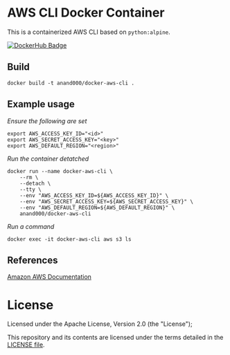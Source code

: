 # AWS CLI Docker Container

This is a containerized AWS CLI based on `python:alpine`.

[![DockerHub Badge](http://dockeri.co/image/anand000/docker-aws-cli)](https://hub.docker.com/r/anand000/docker-aws-cli/)

## Build

```
docker build -t anand000/docker-aws-cli .
```

## Example usage

*Ensure the following are set*

```
export AWS_ACCESS_KEY_ID="<id>"
export AWS_SECRET_ACCESS_KEY="<key>"
export AWS_DEFAULT_REGION="<region>"
```

*Run the container detatched*
```
docker run --name docker-aws-cli \
    --rm \
    --detach \
    --tty \
    --env "AWS_ACCESS_KEY_ID=${AWS_ACCESS_KEY_ID}" \
    --env "AWS_SECRET_ACCESS_KEY=${AWS_SECRET_ACCESS_KEY}" \
    --env "AWS_DEFAULT_REGION=${AWS_DEFAULT_REGION}" \
    anand000/docker-aws-cli
```

*Run a command*
```
docker exec -it docker-aws-cli aws s3 ls
```

## References

[Amazon AWS Documentation](https://aws.amazon.com/documentation/cli/)

# License

Licensed under the Apache License, Version 2.0 (the "License");

This repository and its contents are licensed under the terms detailed in the [LICENSE file](./LICENSE).

